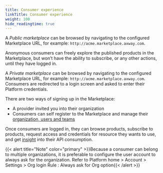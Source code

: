 ```yaml
---
title: Consumer experience
linkTitle: Consumer experience
weight: 100
hide_readingtime: true
---
```


A *Public marketplace* can be browsed by navigating to the configured Marketplace URL, for example: `http://acme.marketplace.axway.com`.

Anonymous consumers can freely explore the published products in the Marketplace, but won’t have the ability to subscribe, or any other actions, until they have logged in.

A *Private marketplace* can be browsed by navigating to the configured Marketplace URL, for example: `http://acme.marketplace.axway.com`. Consumers are redirected to a login screen and asked to enter their Platform credentials.

There are two ways of signing up in the Marketplace:

* A provider invited you into their organization
* Consumers can self register to the Marketplace and manage their [organization, users and teams](/docs/manage_marketplace/consumer_experience/consumer_organization)

Once consumers are logged in, they can browse products, subscribe to products, request access and credentials for resource they wants to use, and get [insight](/docs/manage_marketplace/consumer_experience/consumer_insights/) into their API consumption.

{{< alert title="Note" color="primary" >}}Because a consumer can belong to multiple organizations, it is preferable to configure the user account to always ask for the organization. Refer to Platform home > Account > Settings > Org login Rule : Always ask for Org option{{< /alert >}}
